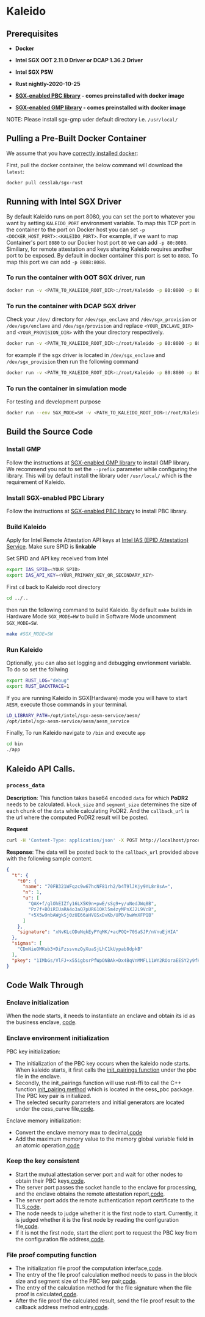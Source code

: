 # Kaleido

## Prerequisites

* **Docker**

* **Intel SGX OOT 2.11.0 Driver or DCAP 1.36.2 Driver**

* **Intel SGX PSW**

* **Rust nightly-2020-10-25**

* **[SGX-enabled PBC library](https://github.com/tehsunnliu/pbc-sgx) - comes preinstalled with docker image**

* **[SGX-enabled GMP library](https://github.com/intel/sgx-gmp) - comes preinstalled with docker image**

NOTE: Please install sgx-gmp uder default directory i.e. `/usr/local/`

## Pulling a Pre-Built Docker Container

We assume that you have [correctly installed docker](https://docs.docker.com/get-docker/):

First, pull the docker container, the below command will download the `latest`:

```bash
docker pull cesslab/sgx-rust
```

## Running with Intel SGX Driver

By default Kaleido runs on port 8080, you can set the port to whatever you want by setting `KALEIDO_PORT` environment variable.
To map this TCP port in the container to the port on Docker host you can set `-p <DOCKER_HOST_PORT>:<KALEIDO_PORT>`. For example, if we want to map Container's port `8080` to our Docker host port `80` we can add `-p 80:8080`. Similiary, for remote attestation and keys sharing Kaleido requires another port to be exposed. By default in docker container this port is set to `8088`. To map this port we can add `-p 8088:8088`.

### To run the container with OOT SGX driver, run

```bash
docker run -v <PATH_TO_KALEIDO_ROOT_DIR>:/root/Kaleido -p 80:8080 -p 8088:8088 --device /dev/isgx -ti cesslab/sgx-rust
```

### To run the container with DCAP SGX driver

Check your `/dev/` directory for `/dev/sgx_enclave` and `/dev/sgx_provision`
or
`/dev/sgx/enclave` and `/dev/sgx/provision`
and replace `<YOUR_ENCLAVE_DIR>` and `<YOUR_PROVISION_DIR>` with the your directory respectively.

```bash
docker run -v <PATH_TO_KALEIDO_ROOT_DIR>:/root/Kaleido -p 80:8080 -p 8088:8088 --device <YOUR_ENCLAVE_DIR> --device <YOUR_PROVISION_DIR> -ti cesslab/sgx-rust
```

for example if the sgx driver is located in `/dev/sgx_enclave` and `/dev/sgx_provision` then run the following command

```bash
docker run -v <PATH_TO_KALEIDO_ROOT_DIR>:/root/Kaleido -p 80:8080 -p 8088:8088 --device /dev/sgx_enclave --device /dev/sgx_provision -ti cesslab/sgx-rust
```

### To run the container in simulation mode

For testing and development purpose

```bash
docker run --env SGX_MODE=SW -v <PATH_TO_KALEIDO_ROOT_DIR>:/root/Kaleido -p 80:8080 -p 8088:8088 -ti cesslab/sgx-rust
```

## Build the Source Code

### Install GMP

Follow the instructions at [SGX-enabled GMP library](https://github.com/intel/sgx-gmp) to install GMP library. We recommend you not to set the `--prefix` parameter while configuring the library. This will by default install the library uder `/usr/local/` which is the requirement of Kaleido.

### Install SGX-enabled PBC Library

Follow the instructions at [SGX-enabled PBC library](https://github.com/tehsunnliu/pbc-sgx) to install PBC library.

### Build Kaleido

Apply for Intel Remote Attestation API keys at [Intel IAS (EPID Attestation) Service](https://api.portal.trustedservices.intel.com/EPID-attestation). Make sure SPID is **linkable**

Set SPID and API key received from Intel

```bash
export IAS_SPID=<YOUR_SPID>
export IAS_API_KEY=<YOUR_PRIMARY_KEY_OR_SECONDARY_KEY>
```

First `cd` back to Kaleido root directory

```bash
cd ../..
```

then run the following command to build Kaleido. By default `make` builds in Hardware Mode `SGX_MODE=HW` to build in Software Mode uncomment `SGX_MODE=SW`.

```bash
make #SGX_MODE=SW
```

### Run Kaleido

Optionally, you can also set logging and debugging envrionment variable. To do so set the follwing

```bash
export RUST_LOG="debug"
export RUST_BACKTRACE=1
```

If you are running Kaleido in SGX(Hardware) mode you will have to start `AESM`, execute those commands in your terminal.
```bash
LD_LIBRARY_PATH=/opt/intel/sgx-aesm-service/aesm/
/opt/intel/sgx-aesm-service/aesm/aesm_service
```

Finally, To run Kaleido navigate to `/bin` and execute `app`

```bash
cd bin
./app
```

## Kaleido API Calls.

### `process_data`

**Description**: This function takes base64 encoded `data` for which **PoDR2** needs to be calculated. `block_size` and `segment_size` determines the size of each chunk of the `data` while calculating PoDR2. And the `callback_url` is the url where the computed PoDR2 result will be posted. 

**Request**
```bash
curl -H 'Content-Type: application/json' -X POST http://localhost/process_data -d '{"data":"aGk=", "block_size":10485, "segment_size":1, "callback_url":<REPLACE_WITH_CALLBACK_URL>}'
```

**Response**: The data will be posted back to the `callback_url` provided above with the following sample content.
```json
{
  "t": {
    "t0": {
      "name": "70FB321WFqzc9w67hcNF81rh2/b4T9lJKjy9YL8r8sA=",
      "n": 1,
      "u": [
        "QAK+f/glOhEIZfy16LX5K9n+pwE/sSg9+y/uNedJWq8B",
        "Pz7f+BOiRIUaRA4o3aQ7pUR61OKl5m4zyMPnXJ2L9VcB",
        "+5X5w9nbAWgkSj0zUE66aHVGSxDvKb/UPD/bwWmXFPQB"
      ]
    },
    "signature": "xNvKLcODuNqkEyPYqMK/+acPOQ+70SaSJP/nVnuEjHIA"
  },
  "sigmas": [
    "CDmNieOMKub3+DiFzssvnzOyXuaSjLhC1kUypab8dpkB"
  ],
  "pkey": "1IMbGs/VlFJ+x55igbsrPfWpONBAk+Dx4BqVnMMFL11WY2ROoraEESY2y9fHTrggvpHukH+wbSaTfbY+MinhRQA="
}
```
## Code Walk Through

### Enclave initialization

When the node starts, it needs to instantiate an enclave and obtain its id as the business enclave, [code](https://github.com/CESSProject/Kaleido/blob/133caa3154aa0b79492fd1f5c8e59a4adc8723e9/app/src/main.rs#L49).

### Enclave environment initialization

PBC key initialization:

* The initialization of the PBC key occurs when the kaleido node starts. When kaleido starts, it first calls the [init_pairings function](https://github.com/CESSProject/Kaleido/blob/133caa3154aa0b79492fd1f5c8e59a4adc8723e9/enclave/src/pbc.rs#L6) under the pbc file in the enclave.
* Secondly, the init_pairings function will use rust-ffi to call the C++ function [init_pairing method](https://github.com/CESSProject/Kaleido/blob/133caa3154aa0b79492fd1f5c8e59a4adc8723e9/cess_pbc/src/pbc/pbc_intf.cpp#L92) which is located in the cess_pbc package. The PBC key pair is initialized.
* The selected security parameters and initial generators are located under the cess_curve file,[code](https://github.com/CESSProject/Kaleido/blob/133caa3154aa0b79492fd1f5c8e59a4adc8723e9/cess_curve/src/config.rs#L8).

Enclave memory initialization:

* Convert the enclave memory max to decimal,[code](https://github.com/CESSProject/Kaleido/blob/133caa3154aa0b79492fd1f5c8e59a4adc8723e9/enclave/src/lib.rs#L206)
* Add the maximum memory value to the memory global variable field in an atomic operation,[code](https://github.com/CESSProject/Kaleido/blob/133caa3154aa0b79492fd1f5c8e59a4adc8723e9/enclave/src/lib.rs#L209)

### Keep the key consistent

* Start the mutual attestation server port and wait for other nodes to obtain their PBC keys,[code](https://github.com/CESSProject/Kaleido/blob/133caa3154aa0b79492fd1f5c8e59a4adc8723e9/app/src/main.rs#L149).
* The server port passes the socket handle to the enclave for processing, and the enclave obtains the remote attestation report,[code](https://github.com/CESSProject/Kaleido/blob/133caa3154aa0b79492fd1f5c8e59a4adc8723e9/enclave/src/secret_exchange/mod.rs#L567).
* The server port adds the remote authentication report certificate to the TLS,[code](https://github.com/CESSProject/Kaleido/blob/133caa3154aa0b79492fd1f5c8e59a4adc8723e9/enclave/src/secret_exchange/mod.rs#L652).
* The node needs to judge whether it is the first node to start. Currently, it is judged whether it is the first node by reading the configuration file,[code](https://github.com/CESSProject/Kaleido/blob/133caa3154aa0b79492fd1f5c8e59a4adc8723e9/app/src/main.rs#L191).
* If it is not the first node, start the client port to request the PBC key from the configuration file address,[code](https://github.com/CESSProject/Kaleido/blob/133caa3154aa0b79492fd1f5c8e59a4adc8723e9/app/src/main.rs#L232).

### File proof computing function

* The initialization file proof the computation interface,[code](https://github.com/CESSProject/Kaleido/blob/133caa3154aa0b79492fd1f5c8e59a4adc8723e9/app/src/main.rs#L126).
* The entry of the file proof calculation method needs to pass in the block size and segment size of the PBC key pair,[code](https://github.com/CESSProject/Kaleido/blob/133caa3154aa0b79492fd1f5c8e59a4adc8723e9/enclave/src/lib.rs#L298).
* The entry of the calculation method for the file signature when the file proof is calculated,[code](https://github.com/CESSProject/Kaleido/blob/133caa3154aa0b79492fd1f5c8e59a4adc8723e9/enclave/src/podr2_proof_commit.rs#L118).
* After the file proof the calculated result, send the file proof result to the callback address method entry,[code](https://github.com/CESSProject/Kaleido/blob/133caa3154aa0b79492fd1f5c8e59a4adc8723e9/enclave/src/lib.rs#L333).
